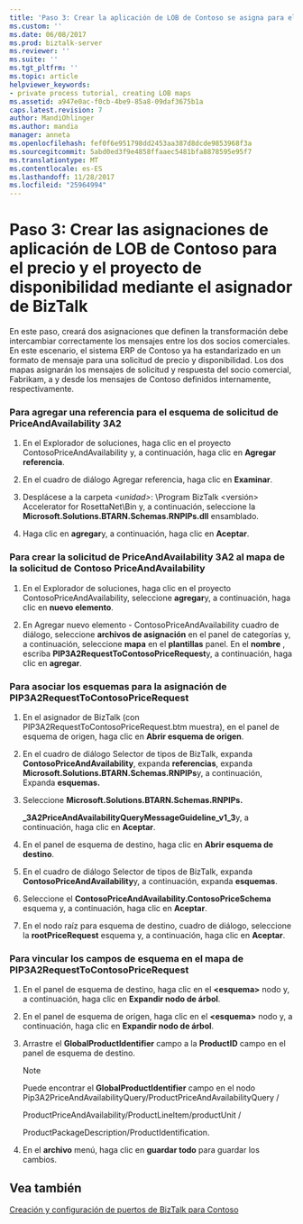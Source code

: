 ```yaml
---
title: 'Paso 3: Crear la aplicación de LOB de Contoso se asigna para el precio y disponibilidad proyecto utilizando el asignador de BizTalk | Documentos de Microsoft'
ms.custom: ''
ms.date: 06/08/2017
ms.prod: biztalk-server
ms.reviewer: ''
ms.suite: ''
ms.tgt_pltfrm: ''
ms.topic: article
helpviewer_keywords:
- private process tutorial, creating LOB maps
ms.assetid: a947e0ac-f0cb-4be9-85a8-09daf3675b1a
caps.latest.revision: 7
author: MandiOhlinger
ms.author: mandia
manager: anneta
ms.openlocfilehash: fef0f6e951798dd2453aa387d8dcde9853968f3a
ms.sourcegitcommit: 5abd0ed3f9e4858ffaaec5481bfa8878595e95f7
ms.translationtype: MT
ms.contentlocale: es-ES
ms.lasthandoff: 11/28/2017
ms.locfileid: "25964994"
---
```

# <a name="step-3-creating-the-contoso-lob-application-maps-for-the-price-and-availability-project-using-biztalk-mapper"></a>Paso 3: Crear las asignaciones de aplicación de LOB de Contoso para el precio y el proyecto de disponibilidad mediante el asignador de BizTalk
En este paso, creará dos asignaciones que definen la transformación debe intercambiar correctamente los mensajes entre los dos socios comerciales. En este escenario, el sistema ERP de Contoso ya ha estandarizado en un formato de mensaje para una solicitud de precio y disponibilidad. Los dos mapas asignarán los mensajes de solicitud y respuesta del socio comercial, Fabrikam, a y desde los mensajes de Contoso definidos internamente, respectivamente.  
  
### <a name="to-add-a-reference-for-the-3a2-priceandavailability-request-schema"></a>Para agregar una referencia para el esquema de solicitud de PriceAndAvailability 3A2  
  
1.  En el Explorador de soluciones, haga clic en el proyecto ContosoPriceAndAvailability y, a continuación, haga clic en **Agregar referencia**.  
  
2.  En el cuadro de diálogo Agregar referencia, haga clic en **Examinar**.  
  
3.  Desplácese a la carpeta  *\<unidad\>*: \Program BizTalk \<versión\> Accelerator for RosettaNet\Bin y, a continuación, seleccione la  **Microsoft.Solutions.BTARN.Schemas.RNPIPs.dll** ensamblado.  
  
4.  Haga clic en **agregar**y, a continuación, haga clic en **Aceptar**.  
  
### <a name="to-create-the-3a2-priceandavailability-request-to-contoso-priceandavailability-request-map"></a>Para crear la solicitud de PriceAndAvailability 3A2 al mapa de la solicitud de Contoso PriceAndAvailability  
  
1.  En el Explorador de soluciones, haga clic en el proyecto ContosoPriceAndAvailability, seleccione **agregar**y, a continuación, haga clic en **nuevo elemento**.  
  
2.  En Agregar nuevo elemento - ContosoPriceAndAvailability cuadro de diálogo, seleccione **archivos de asignación** en el panel de categorías y, a continuación, seleccione **mapa** en el **plantillas** panel. En el **nombre** , escriba **PIP3A2RequestToContosoPriceRequest**y, a continuación, haga clic en **agregar**.  
  
### <a name="to-associate-the-schemas-for-the-pip3a2requesttocontosopricerequest-map"></a>Para asociar los esquemas para la asignación de PIP3A2RequestToContosoPriceRequest  
  
1.  En el asignador de BizTalk (con PIP3A2RequestToContosoPriceRequest.btm muestra), en el panel de esquema de origen, haga clic en **Abrir esquema de origen**.  
  
2.  En el cuadro de diálogo Selector de tipos de BizTalk, expanda **ContosoPriceAndAvailability**, expanda **referencias**, expanda **Microsoft.Solutions.BTARN.Schemas.RNPIPs**y, a continuación, Expanda **esquemas.**  
  
3.  Seleccione **Microsoft.Solutions.BTARN.Schemas.RNPIPs.**  
  
     **_3A2PriceAndAvailabilityQueryMessageGuideline_v1_3**y, a continuación, haga clic en **Aceptar**.  
  
4.  En el panel de esquema de destino, haga clic en **Abrir esquema de destino**.  
  
5.  En el cuadro de diálogo Selector de tipos de BizTalk, expanda **ContosoPriceAndAvailability**y, a continuación, expanda **esquemas**.  
  
6.  Seleccione el **ContosoPriceAndAvailability.ContosoPriceSchema** esquema y, a continuación, haga clic en **Aceptar**.  
  
7.  En el nodo raíz para esquema de destino, cuadro de diálogo, seleccione la **rootPriceRequest** esquema y, a continuación, haga clic en **Aceptar**.  
  
### <a name="to-link-schema-fields-in-the-pip3a2requesttocontosopricerequest-map"></a>Para vincular los campos de esquema en el mapa de PIP3A2RequestToContosoPriceRequest  
  
1.  En el panel de esquema de destino, haga clic en el  **\<esquema\>**  nodo y, a continuación, haga clic en **Expandir nodo de árbol**.  
  
2.  En el panel de esquema de origen, haga clic en el  **\<esquema\>**  nodo y, a continuación, haga clic en **Expandir nodo de árbol**.  
  
3.  Arrastre el **GlobalProductIdentifier** campo a la **ProductID** campo en el panel de esquema de destino.  
  
    > [!NOTE]
    >  Puede encontrar el **GlobalProductIdentifier** campo en el nodo Pip3A2PriceAndAvailabilityQuery/ProductPriceAndAvailabilityQuery /  
    >   
    >  ProductPriceAndAvailability/ProductLineItem/productUnit /  
    >   
    >  ProductPackageDescription/ProductIdentification.  
  
4.  En el **archivo** menú, haga clic en **guardar todo** para guardar los cambios.  
  
## <a name="see-also"></a>Vea también  
 [Creación y configuración de puertos de BizTalk para Contoso](../../adapters-and-accelerators/accelerator-rosettanet/creating-and-configuring-biztalk-ports-for-contoso.md)